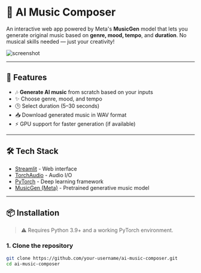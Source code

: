 # 🎵 AI Music Composer

An interactive web app powered by Meta's **MusicGen** model that lets you generate original music based on **genre, mood, tempo**, and **duration**. No musical skills needed — just your creativity!

![screenshot](https://imgur.com/your-app-screenshot.png) <!-- Optional if you have one -->

---

## 🚀 Features

- 🎶 **Generate AI music** from scratch based on your inputs
- ✨ Choose genre, mood, and tempo
- 🕒 Select duration (5–30 seconds)
- 📥 Download generated music in WAV format
- ⚡ GPU support for faster generation (if available)

---

## 🛠 Tech Stack

- [Streamlit](https://streamlit.io/) - Web interface
- [TorchAudio](https://pytorch.org/audio/) - Audio I/O
- [PyTorch](https://pytorch.org/) - Deep learning framework
- [MusicGen (Meta)](https://github.com/facebookresearch/audiocraft) - Pretrained generative music model

---

## 📦 Installation

> ⚠️ Requires Python 3.9+ and a working PyTorch environment.

### 1. Clone the repository

```bash
git clone https://github.com/your-username/ai-music-composer.git
cd ai-music-composer
